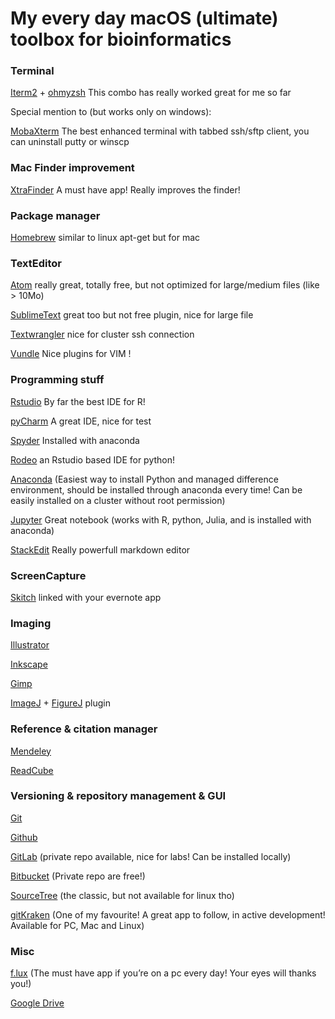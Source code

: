 # My every day macOS (ultimate) toolbox for bioinformatics

### Terminal		

[Iterm2](https://www.iterm2.com/features.html) + [ohmyzsh](http://ohmyz.sh/) This combo has really worked great for me so far

Special mention to (but works only on windows):

[MobaXterm](http://mobaxterm.mobatek.net/) The best enhanced terminal with tabbed ssh/sftp client, you can uninstall putty or winscp 

### Mac Finder improvement

[XtraFinder](https://www.trankynam.com/xtrafinder/) A must have app! Really improves the finder!

### Package manager

[Homebrew](http://brew.sh/) similar to linux apt-get but for mac

### TextEditor 

[Atom](https://atom.io/)  really great, totally free, but not optimized for large/medium files (like > 10Mo) 

[SublimeText](https://www.sublimetext.com/)  great too but not free plugin, nice for large file 

[Textwrangler](http://www.barebones.com/products/TextWrangler/)  nice for cluster ssh connection 

[Vundle](https://github.com/VundleVim/Vundle.vim) Nice plugins for VIM !

### Programming stuff

[Rstudio](https://www.rstudio.com/) By far the best IDE for R!

[pyCharm](https://www.jetbrains.com/pycharm/)  A great IDE, nice for test 

[Spyder](https://github.com/spyder-ide/spyder)  Installed with anaconda 

[Rodeo](https://www.yhat.com/products/rodeo)  an Rstudio based IDE for python! 
              
[Anaconda](https://www.continuum.io/downloads) (Easiest way to install Python and managed difference environment, should be installed through anaconda every time! Can be easily installed on a cluster without root permission)

[Jupyter](http://jupyter.org/) Great notebook (works with R, python, Julia, and is installed with anaconda)

[StackEdit](https://stackedit.io/editor) Really powerfull markdown editor

### ScreenCapture 	

[Skitch](https://itunes.apple.com/us/app/skitch/id425955336?mt=12) linked with your evernote app 

### Imaging		

[Illustrator](http://www.adobe.com/products/illustrator.html)

[Inkscape](https://inkscape.org/en/)

[Gimp](https://www.gimp.org/)

[ImageJ](https://imagej.net/Welcome) + [FigureJ](http://imagejdocu.tudor.lu/doku.php?id=plugin:utilities:figurej:start) plugin

### Reference & citation manager 		

[Mendeley](https://www.mendeley.com/)

[ReadCube](https://www.readcube.com/)

### Versioning & repository management & GUI

[Git](https://git-scm.com/)

[Github](https://github.com/)

[GitLab](https://about.gitlab.com/) (private repo available, nice for labs! Can be installed locally)

[Bitbucket](https://bitbucket.org) (Private repo are free!)

[SourceTree](https://www.sourcetreeapp.com/) (the classic, but not available for linux tho)

[gitKraken](https://www.gitkraken.com/) (One of my favourite! A great app to follow, in active development! Available for PC, Mac and Linux)

### Misc 			

[f.lux](https://justgetflux.com/) (The must have app if you’re on a pc every day! Your eyes will thanks you!)

[Google Drive](https://www.google.com/drive/)
